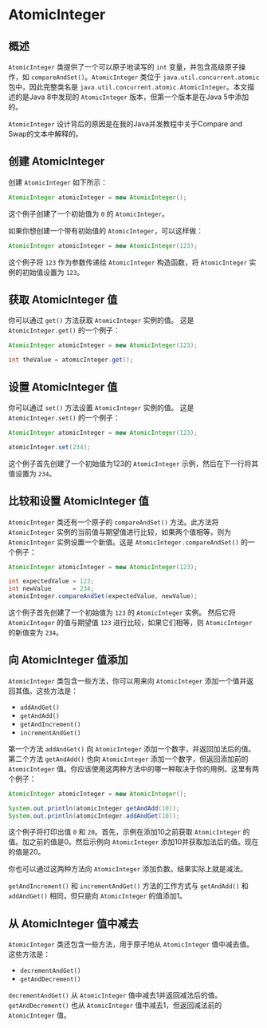 # AtomicInteger

## 概述
`AtomicInteger` 类提供了一个可以原子地读写的 `int` 变量，并包含高级原子操作，如 `compareAndSet()`。`AtomicInteger` 类位于 `java.util.concurrent.atomic` 包中，因此完整类名是 `java.util.concurrent.atomic.AtomicInteger`。本文描述的是Java 8中发现的 `AtomicInteger` 版本，但第一个版本是在Java 5中添加的。

`AtomicInteger` 设计背后的原因是在我的Java并发教程中关于Compare and Swap的文本中解释的。

## 创建 AtomicInteger
创建 `AtomicInteger` 如下所示：

```java
AtomicInteger atomicInteger = new AtomicInteger();

```

这个例子创建了一个初始值为 `0` 的 `AtomicInteger`。

如果你想创建一个带有初始值的 `AtomicInteger`，可以这样做：

```java
AtomicInteger atomicInteger = new AtomicInteger(123);

```

这个例子将 `123` 作为参数传递给 `AtomicInteger` 构造函数，将 `AtomicInteger` 实例的初始值设置为 `123`。

## 获取 AtomicInteger 值
你可以通过 `get()` 方法获取 `AtomicInteger` 实例的值。
这是 `AtomicInteger.get()` 的一个例子：

```java
AtomicInteger atomicInteger = new AtomicInteger(123);

int theValue = atomicInteger.get();

```

## 设置 AtomicInteger 值
你可以通过 `set()` 方法设置 `AtomicInteger` 实例的值。
这是 `AtomicInteger.set()` 的一个例子：

```java
AtomicInteger atomicInteger = new AtomicInteger(123);

atomicInteger.set(234);

```

这个例子首先创建了一个初始值为123的 `AtomicInteger` 示例，然后在下一行将其值设置为 `234`。

## 比较和设置 AtomicInteger 值
`AtomicInteger` 类还有一个原子的 `compareAndSet()` 方法。此方法将 `AtomicInteger` 实例的当前值与期望值进行比较，如果两个值相等，则为 `AtomicInteger` 实例设置一个新值。这是 `AtomicInteger.compareAndSet()` 的一个例子：

```java
AtomicInteger atomicInteger = new AtomicInteger(123);

int expectedValue = 123;
int newValue      = 234;
atomicInteger.compareAndSet(expectedValue, newValue);

```

这个例子首先创建了一个初始值为 `123` 的 `AtomicInteger` 实例。
然后它将 `AtomicInteger` 的值与期望值 `123` 进行比较，如果它们相等，则 `AtomicInteger` 的新值变为 `234`。

## 向 AtomicInteger 值添加
`AtomicInteger` 类包含一些方法，你可以用来向 `AtomicInteger` 添加一个值并返回其值。这些方法是：

- `addAndGet()`
- `getAndAdd()`
- `getAndIncrement()`
- `incrementAndGet()`

第一个方法 `addAndGet()` 向 `AtomicInteger` 添加一个数字，并返回加法后的值。第二个方法 `getAndAdd()` 也向 `AtomicInteger` 添加一个数字，但返回添加前的 `AtomicInteger` 值。你应该使用这两种方法中的哪一种取决于你的用例。这里有两个例子：

```java
AtomicInteger atomicInteger = new AtomicInteger();

System.out.println(atomicInteger.getAndAdd(10));
System.out.println(atomicInteger.addAndGet(10));

```

这个例子将打印出值 `0` 和 `20`。首先，示例在添加10之前获取 `AtomicInteger` 的值。加之前的值是0。然后示例向 `AtomicInteger` 添加10并获取加法后的值。现在的值是20。

你也可以通过这两种方法向 `AtomicInteger` 添加负数。结果实际上就是减法。

`getAndIncrement()` 和 `incrementAndGet()` 方法的工作方式与 `getAndAdd()` 和 `addAndGet()` 相同，但只是向 `AtomicInteger` 的值添加1。

## 从 AtomicInteger 值中减去
`AtomicInteger` 类还包含一些方法，用于原子地从 `AtomicInteger` 值中减去值。这些方法是：

- `decrementAndGet()`
- `getAndDecrement()`

`decrementAndGet()` 从 `AtomicInteger` 值中减去1并返回减法后的值。`getAndDecrement()` 也从 `AtomicInteger` 值中减去1，但返回减法前的 `AtomicInteger` 值。
